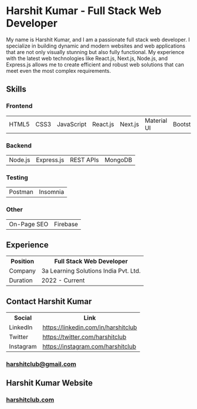 <h1>Harshit Kumar - Full Stack Web Developer</h1>
<p>My name is Harshit Kumar, and I am a passionate full stack web developer. I specialize in building dynamic and modern websites and web applications that are not only visually stunning but also fully functional. My experience with the latest web technologies like React.js, Next.js, Node.js, and Express.js allows me to create efficient and robust web solutions that can meet even the most complex requirements.</p>
<h2>Skills</h2>
<h3>Frontend</h3>
<table>
  <tbody>
    <tr>
      <td>HTML5</td>
      <td>CSS3</td>
      <td>JavaScript</td>
      <td>React.js</td>
      <td>Next.js</td>
      <td>Material UI</td>
      <td>Bootstrap</td>
    </tr>
  </tbody>
  </table>
  <h3>Backend</h3>
<table>
  <tbody>
    <tr>
      <td>Node.js</td>
      <td>Express.js</td>
      <td>REST APIs</td>
      <td>MongoDB</td>
    </tr>
  </tbody>
  </table>
   <h3>Testing</h3>
<table>
  <tbody>
    <tr>
      <td>Postman</td>
      <td>Insomnia</td>
    </tr>
  </tbody>
  </table>
   <h3>Other</h3>
<table>
  <tbody>
    <tr>
      <td>On-Page SEO</td>
      <td>Firebase</td>
    </tr>
  </tbody>
  </table>
  
  <h2>Experience</h2>
  <table>
    <tbody>
      <tr>
      <th>Position</th>
      <th>Full Stack Web Developer</th>
        </tr>
      <tr>
        <td>Company</td>
        <td>3a Learning Solutions India Pvt. Ltd.</td>
      </tr>
      <tr>
        <td>Duration</td>
        <td>2022 - Current</td>
      </tr>
    </tbody>
  </table>
  
  <h2>Contact Harshit Kumar</h2>
<table>
    <tbody>
      <tr>
      <th>Social</th>
      <th>Link</th>
        </tr>
      <tr>
        <td>LinkedIn</td>
        <td><a href="https://linkedin.com/in/harshitclub" target="_blank">https://linkedin.com/in/harshitclub</a></td>
      </tr>
      <tr>
        <td>Twitter</td>
       <td><a href="https://twitter.com/harshitclub" target="_blank">https://twitter.com/harshitclub</a></td>
      </tr>
      <tr>
        <td>Instagram</td>
       <td><a href="https://instagram.com/harshitclub" target="_blank">https://instagram.com/harshitclub</a></td>
      </tr>
    </tbody>
  </table>
  
  <h3><a href="mailto: harshitclub@gmail.com">harshitclub@gmail.com</a></h3>
  
  <h2>Harshit Kumar Website</h2>
  <h3><a href="https://www.harshitclub.com">harshitclub.com</a></h3>
